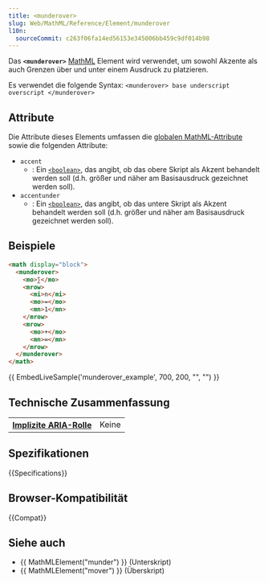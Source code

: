 ```yaml
---
title: <munderover>
slug: Web/MathML/Reference/Element/munderover
l10n:
  sourceCommit: c263f06fa14ed56153e345006bb459c9df014b98
---
```


Das **`<munderover>`** [MathML](/de/docs/Web/MathML) Element wird verwendet, um sowohl Akzente als auch Grenzen über und unter einem Ausdruck zu platzieren.

Es verwendet die folgende Syntax: `<munderover> base underscript overscript </munderover>`

## Attribute

Die Attribute dieses Elements umfassen die [globalen MathML-Attribute](/de/docs/Web/MathML/Reference/Global_attributes) sowie die folgenden Attribute:

- `accent`
  - : Ein [`<boolean>`](/de/docs/Web/MathML/Reference/Values#mathml-specific_types), das angibt, ob das obere Skript als Akzent behandelt werden soll (d.h. größer und näher am Basisausdruck gezeichnet werden soll).
- `accentunder`
  - : Ein [`<boolean>`](/de/docs/Web/MathML/Reference/Values#mathml-specific_types), das angibt, ob das untere Skript als Akzent behandelt werden soll (d.h. größer und näher am Basisausdruck gezeichnet werden soll).

## Beispiele

```html
<math display="block">
  <munderover>
    <mo>∑</mo>
    <mrow>
      <mi>n</mi>
      <mo>=</mo>
      <mn>1</mn>
    </mrow>
    <mrow>
      <mo>+</mo>
      <mn>∞</mn>
    </mrow>
  </munderover>
</math>
```

{{ EmbedLiveSample('munderover_example', 700, 200, "", "") }}

## Technische Zusammenfassung

<table class="properties">
  <tr>
    <th scope="row">
      <a href="/de/docs/Web/Accessibility/ARIA/Reference/Roles">Implizite ARIA-Rolle</a>
    </th>
    <td>
      Keine
    </td>
  </tr>
</table>

## Spezifikationen

{{Specifications}}

## Browser-Kompatibilität

{{Compat}}

## Siehe auch

- {{ MathMLElement("munder") }} (Unterskript)
- {{ MathMLElement("mover") }} (Überskript)

